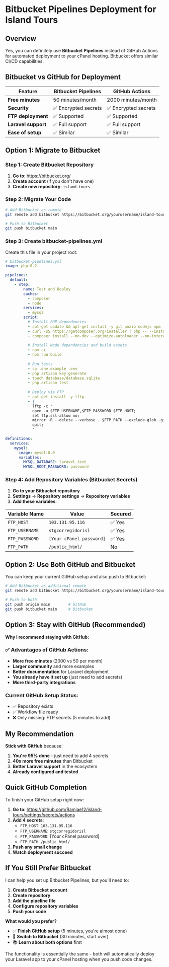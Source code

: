# Bitbucket Pipelines Deployment for Island Tours

## Overview

Yes, you can definitely use **Bitbucket Pipelines** instead of GitHub Actions for automated deployment to your cPanel hosting. Bitbucket offers similar CI/CD capabilities.

## Bitbucket vs GitHub for Deployment

| Feature | Bitbucket Pipelines | GitHub Actions |
|---------|-------------------|----------------|
| **Free minutes** | 50 minutes/month | 2000 minutes/month |
| **Security** | ✅ Encrypted secrets | ✅ Encrypted secrets |
| **FTP deployment** | ✅ Supported | ✅ Supported |
| **Laravel support** | ✅ Full support | ✅ Full support |
| **Ease of setup** | ✅ Similar | ✅ Similar |

## Option 1: Migrate to Bitbucket

### Step 1: Create Bitbucket Repository
1. **Go to**: https://bitbucket.org/
2. **Create account** (if you don't have one)
3. **Create new repository**: `island-tours`

### Step 2: Migrate Your Code
```bash
# Add Bitbucket as remote
git remote add bitbucket https://bitbucket.org/yourusername/island-tours.git

# Push to Bitbucket
git push bitbucket main
```

### Step 3: Create bitbucket-pipelines.yml
Create this file in your project root:

```yaml
# bitbucket-pipelines.yml
image: php:8.2

pipelines:
  default:
    - step:
        name: Test and Deploy
        caches:
          - composer
          - node
        services:
          - mysql
        script:
          # Install PHP dependencies
          - apt-get update && apt-get install -y git unzip nodejs npm
          - curl -sS https://getcomposer.org/installer | php -- --install-dir=/usr/local/bin --filename=composer
          - composer install --no-dev --optimize-autoloader --no-interaction
          
          # Install Node dependencies and build assets
          - npm ci
          - npm run build
          
          # Run tests
          - cp .env.example .env
          - php artisan key:generate
          - touch database/database.sqlite
          - php artisan test
          
          # Deploy via FTP
          - apt-get install -y lftp
          - |
            lftp -c "
            open -u $FTP_USERNAME,$FTP_PASSWORD $FTP_HOST;
            set ftp:ssl-allow no;
            mirror -R --delete --verbose . $FTP_PATH --exclude-glob .git* --exclude-glob node_modules --exclude-glob tests --exclude-glob .env.example;
            quit;
            "

definitions:
  services:
    mysql:
      image: mysql:8.0
      variables:
        MYSQL_DATABASE: laravel_test
        MYSQL_ROOT_PASSWORD: password
```

### Step 4: Add Repository Variables (Bitbucket Secrets)
1. **Go to your Bitbucket repository**
2. **Settings** → **Repository settings** → **Repository variables**
3. **Add these variables**:

| Variable Name | Value | Secured |
|--------------|-------|---------|
| `FTP_HOST` | `103.131.95.116` | ✅ Yes |
| `FTP_USERNAME` | `stgcorregidorisl` | ✅ Yes |
| `FTP_PASSWORD` | `[Your cPanel password]` | ✅ Yes |
| `FTP_PATH` | `/public_html/` | No |

## Option 2: Use Both GitHub and Bitbucket

You can keep your current GitHub setup and also push to Bitbucket:

```bash
# Add Bitbucket as additional remote
git remote add bitbucket https://bitbucket.org/yourusername/island-tours.git

# Push to both
git push origin main        # GitHub
git push bitbucket main     # Bitbucket
```

## Option 3: Stay with GitHub (Recommended)

**Why I recommend staying with GitHub:**

### ✅ **Advantages of GitHub Actions:**
- **More free minutes** (2000 vs 50 per month)
- **Larger community** and more examples
- **Better documentation** for Laravel deployment
- **You already have it set up** (just need to add secrets)
- **More third-party integrations**

### Current GitHub Setup Status:
- ✅ Repository exists
- ✅ Workflow file ready
- ❌ Only missing: FTP secrets (5 minutes to add)

## My Recommendation

**Stick with GitHub** because:
1. **You're 95% done** - just need to add 4 secrets
2. **40x more free minutes** than Bitbucket
3. **Better Laravel support** in the ecosystem
4. **Already configured and tested**

## Quick GitHub Completion

To finish your GitHub setup right now:

1. **Go to**: https://github.com/Ramjae12/island-tours/settings/secrets/actions
2. **Add 4 secrets**:
   - `FTP_HOST`: `103.131.95.116`
   - `FTP_USERNAME`: `stgcorregidorisl`
   - `FTP_PASSWORD`: [Your cPanel password]
   - `FTP_PATH`: `/public_html/`
3. **Push any small change**
4. **Watch deployment succeed**

## If You Still Prefer Bitbucket

I can help you set up Bitbucket Pipelines, but you'll need to:
1. **Create Bitbucket account**
2. **Create repository**
3. **Add the pipeline file**
4. **Configure repository variables**
5. **Push your code**

**What would you prefer?**
- ✅ **Finish GitHub setup** (5 minutes, you're almost done)
- 🔄 **Switch to Bitbucket** (30 minutes, start over)
- 📚 **Learn about both options** first

The functionality is essentially the same - both will automatically deploy your Laravel app to your cPanel hosting when you push code changes.
